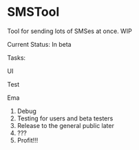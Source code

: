 # SMSTool
Tool for sending lots of SMSes at once. WIP

Current Status: In beta 

Tasks: <p/>
UI <p/>
Test <p/>
Ema

1. Debug
2. Testing for users and beta testers
3. Release to the general public later
4. ???
5. Profit!!!


